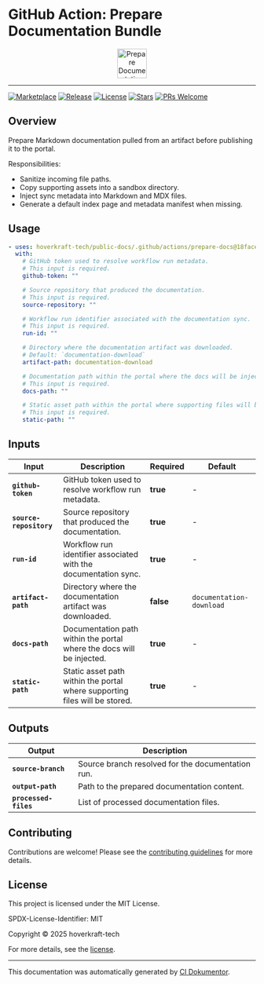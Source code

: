 <!-- header:start -->

# GitHub Action: Prepare Documentation Bundle

<div align="center">
  <img src="https://opengraph.githubassets.com/8f558e44e5ee2683c0349b4459cd6ff92153b18d65ab6f6398e662492d9a4ca3/hoverkraft-tech/public-docs" width="60px" align="center" alt="Prepare Documentation Bundle" />
</div>

---

<!-- header:end -->
<!-- badges:start -->

[![Marketplace](https://img.shields.io/badge/Marketplace-prepare--documentation--bundle-blue?logo=github-actions)](https://github.com/marketplace/actions/prepare-documentation-bundle)
[![Release](https://img.shields.io/github/v/release/hoverkraft-tech/public-docs)](https://github.com/hoverkraft-tech/public-docs/releases)
[![License](https://img.shields.io/github/license/hoverkraft-tech/public-docs)](http://choosealicense.com/licenses/mit/)
[![Stars](https://img.shields.io/github/stars/hoverkraft-tech/public-docs?style=social)](https://img.shields.io/github/stars/hoverkraft-tech/public-docs?style=social)
[![PRs Welcome](https://img.shields.io/badge/PRs-welcome-brightgreen.svg)](https://github.com/hoverkraft-tech/public-docs/blob/main/CONTRIBUTING.md)

<!-- badges:end -->
<!-- overview:start -->

## Overview

Prepare Markdown documentation pulled from an artifact before publishing it to the portal.

Responsibilities:

- Sanitize incoming file paths.
- Copy supporting assets into a sandbox directory.
- Inject sync metadata into Markdown and MDX files.
- Generate a default index page and metadata manifest when missing.

<!-- overview:end -->
<!-- usage:start -->

## Usage

```yaml
- uses: hoverkraft-tech/public-docs/.github/actions/prepare-docs@18facec04f2945f4d66d510e8a06568497b73c54 # 0.1.0
  with:
    # GitHub token used to resolve workflow run metadata.
    # This input is required.
    github-token: ""

    # Source repository that produced the documentation.
    # This input is required.
    source-repository: ""

    # Workflow run identifier associated with the documentation sync.
    # This input is required.
    run-id: ""

    # Directory where the documentation artifact was downloaded.
    # Default: `documentation-download`
    artifact-path: documentation-download

    # Documentation path within the portal where the docs will be injected.
    # This input is required.
    docs-path: ""

    # Static asset path within the portal where supporting files will be stored.
    # This input is required.
    static-path: ""
```

<!-- usage:end -->
<!-- inputs:start -->

## Inputs

| **Input**               | **Description**                                                            | **Required** | **Default**              |
| ----------------------- | -------------------------------------------------------------------------- | ------------ | ------------------------ |
| **`github-token`**      | GitHub token used to resolve workflow run metadata.                        | **true**     | -                        |
| **`source-repository`** | Source repository that produced the documentation.                         | **true**     | -                        |
| **`run-id`**            | Workflow run identifier associated with the documentation sync.            | **true**     | -                        |
| **`artifact-path`**     | Directory where the documentation artifact was downloaded.                 | **false**    | `documentation-download` |
| **`docs-path`**         | Documentation path within the portal where the docs will be injected.      | **true**     | -                        |
| **`static-path`**       | Static asset path within the portal where supporting files will be stored. | **true**     | -                        |

<!-- inputs:end -->
<!-- secrets:start -->
<!-- secrets:end -->
<!-- outputs:start -->

## Outputs

| **Output**            | **Description**                                   |
| --------------------- | ------------------------------------------------- |
| **`source-branch`**   | Source branch resolved for the documentation run. |
| **`output-path`**     | Path to the prepared documentation content.       |
| **`processed-files`** | List of processed documentation files.            |

<!-- outputs:end -->
<!-- examples:start -->
<!-- examples:end -->
<!-- contributing:start -->

## Contributing

Contributions are welcome! Please see the [contributing guidelines](https://github.com/hoverkraft-tech/public-docs/blob/main/CONTRIBUTING.md) for more details.

<!-- contributing:end -->
<!-- security:start -->
<!-- security:end -->
<!-- license:start -->

## License

This project is licensed under the MIT License.

SPDX-License-Identifier: MIT

Copyright © 2025 hoverkraft-tech

For more details, see the [license](http://choosealicense.com/licenses/mit/).

<!-- license:end -->
<!-- generated:start -->

---

This documentation was automatically generated by [CI Dokumentor](https://github.com/hoverkraft-tech/ci-dokumentor).

<!-- generated:end -->
